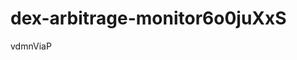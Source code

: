 # dex-arbitrage-monitor6o0juXxS



























































vdmnViaP
